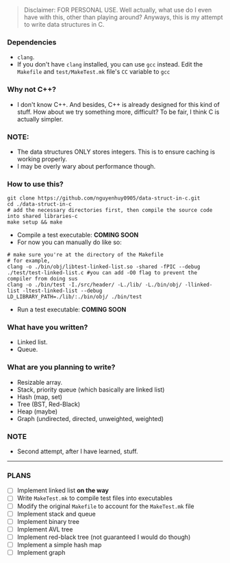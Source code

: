 > Disclaimer: FOR PERSONAL USE. Well actually, what use do I even have with this, other than playing around?
>Anyways, this is my attempt to write data structures in C. 
### Dependencies
- `clang`. 
- If you don't have `clang` installed, you can use `gcc` instead. Edit the `Makefile` and `test/MakeTest.mk` file's `CC` variable to `gcc`
 ### Why not C++?
 - I don't know C++. And besides, C++ is already designed for this kind of stuff. How about we try something more,
difficult? To be fair, I think C is actually simpler.

### NOTE:
- The data structures ONLY stores integers. This is to ensure caching is working properly. 
- I may be overly wary about performance though.

### How to use this?
```
git clone https://github.com/nguyenhuy0905/data-struct-in-c.git
cd ./data-struct-in-c
# add the necessary directories first, then compile the source code into shared libraries-c
make setup && make 
```
- Compile a test executable: __COMING SOON__
- For now you can manually do like so:
```
# make sure you're at the directory of the Makefile
# for example,
clang -o ./bin/obj/libtest-linked-list.so -shared -fPIC --debug ./test/test-linked-list.c #you can add -O0 flag to prevent the compiler from doing sus
clang -o ./bin/test -I./src/header/ -L./lib/ -L./bin/obj/ -llinked-list -ltest-linked-list --debug 
LD_LIBRARY_PATH=./lib/:./bin/obj/ ./bin/test
```
- Run a test executable: __COMING SOON__
### What have you written?
- Linked list.
- Queue.

### What are you planning to write?
- Resizable array.
- Stack, priority queue (which basically are linked list)
- Hash (map, set)
- Tree (BST, Red-Black)
- Heap (maybe)
- Graph (undirected, directed, unweighted, weighted)

### NOTE
- Second attempt, after I have learned, stuff.
---
### PLANS
- [ ] Implement linked list **on the way**
- [ ] Write `MakeTest.mk` to compile test files into executables
- [ ] Modify the original `Makefile` to account for the `MakeTest.mk` file
- [ ] Implement stack and queue
- [ ] Implement binary tree
- [ ] Implement AVL tree
- [ ] Implement red-black tree (not guaranteed I would do though)
- [ ] Implement a simple hash map
- [ ] Implement graph
